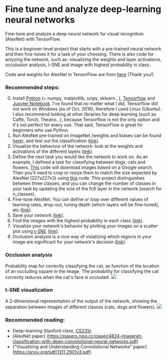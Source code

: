 # Fine tune and analyze deep-learning neural networks
Fine-tune and analyze a deep neural network for visual recognition (AlexNet) with TensorFlow.

This is a beginner-level project that starts with a pre-trained neural network and then fine-tunes it for a task of your choosing. There is also code for anlyzing the network, such as: visualizing the weights and layer activations, occulusion analysis, t-SNE and image with highest probability in class.

Code and weights for AlexNet in TensorFlow are from [here]( http://www.cs.toronto.edu/~guerzhoy/tf_alexnet/) (Thank you!)

### Recommended steps: 

0. Install [Python](https://www.python.org/downloads/) (+ numpy, matplotlib, scipy, sklearn...), [Tensorflow](https://www.tensorflow.org/get_started/os_setup) and [Jupyter Notebook](http://jupyter.readthedocs.io/en/latest/install.html). I've found that no matter what I did, Tensorflow did not work on Windows (as of Oct. 2016), therefore I used Linux (Ubuntu). I also recommend looking at other libraries for deep learning (such as Caffe, Torch, Theano...), because Tensorflow is not the only option and it's not perfect for every use. That said, TensorFlow is great for beginners who use Python.
1. Run AlexNet pre-trained on ImageNet (weights and biases can be found [here](http://www.cs.toronto.edu/~guerzhoy/tf_alexnet/bvlc_alexnet.npy)), and test out the classification ([link](https://github.com/orlyliba/Fine_Tune_Analyze_Neural_Net/blob/master/AlexNet_notebook.ipynb)).
2. Visualize the behaviour of the network: look at the weights and activations of the different layers ([link](https://github.com/orlyliba/Fine_Tune_Analyze_Neural_Net/blob/master/AlexNet_vis_notebook.ipynb)).
3. Define the next task you would like the network to work on. As an example, I defined a task for classifying between dogs, cats and flowers. [This](https://github.com/orlyliba/Fine_Tune_Analyze_Neural_Net/blob/master/image_dl.py) code will download images based on a Google search. Then you'll need to crop or resize them to match the size expected by AlexNet (227x227x3) using [this](https://github.com/orlyliba/Fine_Tune_Analyze_Neural_Net/blob/master/Prep_Images.ipynb) code. This project distinguishes between three classes, and you can change the number of classes in your task by updating the size of the fc8 layer in the network (search for n_classes).
4. Fine-tune AlexNet. You can define or loop over different values of learning rates, drop-out, tuning depth (which layers will be fine-tuned), etc ([link](https://github.com/orlyliba/Fine_Tune_Analyze_Neural_Net/blob/master/AlexNet_finetune_select_layers.ipynb)).
5. Save your network ([link](https://github.com/orlyliba/Fine_Tune_Analyze_Neural_Net/blob/master/AlexNet_finetune_save_net.ipynb)).
6. Find the images with the highest probability in each class ([link](https://github.com/orlyliba/Fine_Tune_Analyze_Neural_Net/blob/master/Find_highest_prob_image.ipynb)).
7. Visualize your network's behavior by plotting your images on a scatter plot using [t-SNE](https://en.wikipedia.org/wiki/T-distributed_stochastic_neighbor_embedding) ([link](https://github.com/orlyliba/Fine_Tune_Analyze_Neural_Net/blob/master/AlexNet_TSNE.ipynb)).
8. Occlusion analysis is a nice way of visializing which regions in your image are significant for your network's decision ([link](https://github.com/orlyliba/Fine_Tune_Analyze_Neural_Net/blob/master/Occlusion_analysis.ipynb)).


### Occlusion analysis 
Probability map for correctly classifying the cat, as function of the location of an occluding square in the image. The probability for classifying the cat correctly reduces when the cat's face is occluded.
![](https://cloud.githubusercontent.com/assets/19598320/21302263/50be3440-c56a-11e6-9302-aa76cb52eeec.png)

### t-SNE visualization 
A 2-dimensional representation of the output of the network, showing the separation between images of different classes (cats, dogs and flowers).
![](https://cloud.githubusercontent.com/assets/19598320/21300571/f575930e-c559-11e6-9324-50ca4d98c09d.png)

### Recommended reading:
- Deep-learning Stanford class, [CS231n](http://cs231n.github.io/)
- [AlexNet paper] (https://papers.nips.cc/paper/4824-imagenet-classification-with-deep-convolutional-neural-networks.pdf)
- ["Visualizing and Understanding Convolutional Networks" paper] (https://arxiv.org/pdf/1311.2901v3.pdf)

